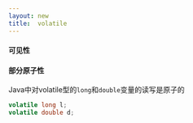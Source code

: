 ```yaml
---
layout: new
title:  volatile
---
```


#### 可见性

#### 部分原子性

Java中对volatile型的`long`和`double`变量的读写是原子的

```java
volatile long l;
volatile double d;
```
